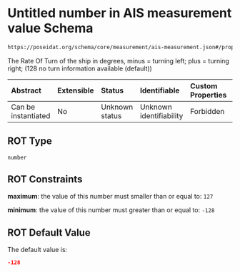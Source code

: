 # Untitled number in AIS measurement value Schema

```txt
https://poseidat.org/schema/core/measurement/ais-measurement.json#/properties/ROT
```

The Rate Of Turn of the ship in degrees, minus = turning left; plus = turning right; (128  no turn information available (default))

| Abstract            | Extensible | Status         | Identifiable            | Custom Properties | Additional Properties | Access Restrictions | Defined In                                                                                    |
| :------------------ | :--------- | :------------- | :---------------------- | :---------------- | :-------------------- | :------------------ | :-------------------------------------------------------------------------------------------- |
| Can be instantiated | No         | Unknown status | Unknown identifiability | Forbidden         | Allowed               | none                | [ais-measurement.json*](schemas/core/measurement/ais-measurement.json "open original schema") |

## ROT Type

`number`

## ROT Constraints

**maximum**: the value of this number must smaller than or equal to: `127`

**minimum**: the value of this number must greater than or equal to: `-128`

## ROT Default Value

The default value is:

```json
-128
```
